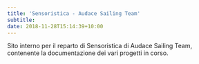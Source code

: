 ```yaml
---
title: 'Sensoristica - Audace Sailing Team'
subtitle: 
date: 2018-11-28T15:14:39+10:00
---
```

Sito interno per il reparto di Sensoristica di Audace Sailing Team, contenente la documentazione dei vari progetti in corso.
